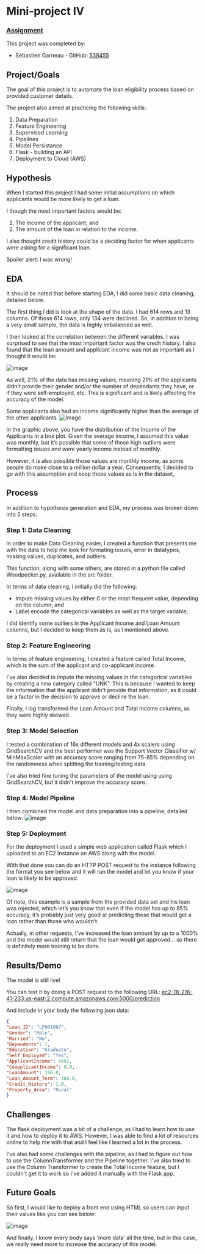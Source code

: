 # Mini-project IV

### [Assignment](assignment.md)

This project was completed by:
- Sébastien Garneau - GitHub: [538455](https://github.com/538455)


## Project/Goals
The goal of this project is to automate the loan eligibility process based on provided customer details.

The project also aimed at practicing the following skills:
1. Data Preparation
2. Feature Engineering
3. Supervised Learning
4. Pipelines
5. Model Persistance
6. Flask - building an API
7. Deployment to Cloud (AWS)

## Hypothesis
When I started this project I had some initial assumptions on which applicants would be more likely to get a loan. 

I though the most important factors would be:
1. The income of the applicant; and
2. The amount of the loan in relation to the income. 

I also thought credit history could be a deciding factor for when applicants were asking for a significant loan.

Spoiler alert: I was wrong!

## EDA 

It should be noted that before starting EDA, I did some basic data cleaning, detailed below.

The first thing I did is look at the shape of the data. I had 614 rows and 13 columns. Of those 614 rows, only 134 were declined. So, in addition to being a very small sample, the data is highly imbalanced as well.

I then looked at the correlation between the different variables. I was surprised to see that the most important factor was the credit history. I also found that the loan amount and applicant income was not as important as I thought it would be:

![image](/images/Correlations.png)

As well, 21% of the data has missing values, meaning 21% of the applicants didn’t provide their gender and/or the number of dependants they have, or if they were self-employed, etc. This is significant and is likely affecting the accuracy of the model. 

Some applicants also had an income significantly higher than the average of the other applicants. 
![image](/images/ApplicantIncome.png)

In the graphic above, you have the distribution of the Income of the Applicants in a box plot. Given the average income, I assumed this value was monthly, but it’s possible that some of those high outliers were formatting issues and were yearly income instead of monthly. 

However, it is also possible those values are monthly income, as some people do make close to a million dollar a year. Consequently, I decided to go with this assumption and keep those values as is in the dataset,

## Process
In addition to hypothesis generation and EDA, my process was broken down into 5 steps:

### Step 1: Data Cleaning

In order to make Data Cleaning easier, I created a function that presents me with the data to help me look for formating issues, error in datatypes, missing values, duplicates, and outliers. 

This function, along with some others, are stored in a python file called Woodpecker.py, available in the src folder.

In terms of data cleaning, I initially did the following:
- Impute missing values by either 0 or the most frequent value, depending on the column; and
- Label encode the categorical variables as well as the target variable;

I did identify some outliers in the Applicant Income and Loan Amount columns, but I decided to keep them as is, as I mentioned above.

### Step 2: Feature Engineering
In terms of feature engineering, I created a feature called Total Income, which is the sum of the applicant and co-applicant income.

I've also decided to impute the missing values in the categorical variables by creating a new category called "UNK". This is because I wanted to keep the information that the applicant didn't provide that information, as it could be a factor in the decision to approve or decline the loan.

Finally, I log transformed the Loan Amount and Total Income columns, as they were highly skewed.

### Step 3: Model Selection
I tested a combination of 16x different models and 4x scalers using GridSearchCV and the best performer was the Support Vector Classifier w/ MinMaxScaler with an accuracy score ranging from 75-85% depending on the randomness when splitting the training/testing data.

I've also tried fine tuning the parameters of the model using using GridSearchCV, but it didn't improve the accuracy score.

### Step 4: Model Pipeline
I then combined the model and data preparation into a pipeline, detailed below:
![image](/images/Pipeline.png)

### Step 5: Deployment
For the deployment I used a simple web application called Flask which I uploaded to an EC2 Instance on AWS along with the model. 

With that done you can do an HTTP POST request to the instance following the format you see below and it will run the model and let you know if your loan is likely to be approved.

![image](/images/Postman_AWSTest.png)

Of note, this example is a sample from the provided data set and his loan was rejected, which let’s you know that even if the model has up to 85% accuracy, it’s probably just very good at predicting those that would get a loan rather than those who wouldn’t. 

Actually, in other requests,  I've increased the loan amount by up to a 1000% and the model would still return that the loan would get approved... so there is definitely more training to be done.

## Results/Demo
The model is still live!

You can test it by doing a POST request to the following URL: [ec2-18-216-41-233.us-east-2.compute.amazonaws.com:5000/prediction](ec2-18-216-41-233.us-east-2.compute.amazonaws.com:5000/prediction)

And include in your body the following json data:
```json
{
"Loan_ID": "LP001097",
"Gender": "Male",
"Married": "No",
"Dependents": 1,
"Education": "Graduate",
"Self_Employed": "Yes",
"ApplicantIncome": 4692,
"CoapplicantIncome": 0.0,
"LoanAmount": 106.0,
"Loan_Amount_Term": 360.0,
"Credit_History": 1.0,
"Property_Area": "Rural"
}
```

## Challenges 
The flask deployment was a bit of a challenge, as I had to learn how to use it and how to deploy it to AWS. However, I was able to find a lot of resources online to help me with that and I feel like I learned a lot in the process.

I've also had some challenges with the pipeline, as I had to figure out how to use the ColumnTransformer and the Pipeline together. I've also tried to use the Column Transformer to create the Total Income feature, but I couldn't get it to work so I've added it manually with the Flask app.


## Future Goals
So first, I would like to deploy a front end using HTML so users can input their values like you can see below:

![image](/images/HTML_FrontEnd.png)

And finally, I know every body says ‘more data’ all the time, but in this case, we really need more to increase the accuracy of this model. 


